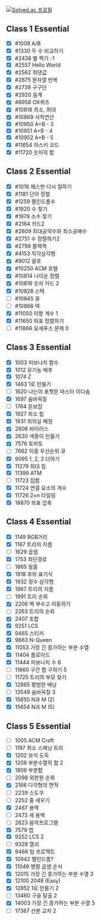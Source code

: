 [![Solved.ac
프로필](http://mazassumnida.wtf/api/v2/generate_badge?boj=dorrdorr9311)](https://solved.ac/dorrdorr9311)

## Class 1 Essential

- [x] #1008 A/B
- [x] #1330 두 수 비교하기
- [x] #2438 별 찍기 -1
- [x] #2557 Hello World
- [x] #2562 최댓값
- [x] #2675 문자열 반복
- [x] #2739 구구단
- [x] #2920 음계
- [x] #8958 OX퀴즈
- [x] #10818 최소, 최대
- [x] #10869 사칙연산
- [x] #10950 A+B - 3
- [x] #10951 A+B - 4
- [x] #10952 A+B - 5
- [x] #11654 아스키 코드
- [x] #11720 숫자의 합

## Class 2 Essential

- [x] #1018 체스판 다시 칠하기
- [x] #1181 단어 정렬
- [x] #1259 팰린드롬수
- [x] #1920 수 찾기
- [x] #1978 소수 찾기
- [x] #2164 카드2
- [x] #2609 최대공약수와 최소공배수
- [x] #2751 수 정렬하기2
- [x] #2798 블랙잭
- [x] #4153 직각삼각형
- [x] #9012 괄호
- [x] #10250 ACM 호텔
- [x] #10814 나이순 정렬
- [x] #10816 숫자 카드 2
- [x] #10828 스택
- [ ] #10845 큐
- [ ] #10866 덱
- [x] #11050 이항 계수 1
- [x] #11650 좌표 정렬하기
- [ ] #11866 요세푸스 문제 0

## Class 3 Essential

- [x] 1003 피보나치 함수
- [x] 1012 유기농 배추
- [x] 1074 Z
- [x] 1463 1로 만들기
- [ ] 1620 나는야 포켓몬 마스터 이다솜
- [x] 1697 숨바꼭질
- [ ] 1764 듣보잡
- [x] 1927 최소 힙
- [x] 1931 회의실 배정
- [x] 2606 바이러스
- [x] 2630 색종이 만들기
- [x] 7576 토마토
- [ ] 7662 이중 우선순위 큐
- [x] 9095 1, 2, 3 더하기
- [x] 11279 최대 힙
- [x] 11399 ATM
- [ ] 11723 집합
- [x] 11724 연결 요소의 개수
- [x] 11726 2×n 타일링
- [x] 18870 좌표 압축

## Class 4 Essential

- [x] 1149 RGB거리
- [x] 1167 트리의 지름
- [ ] 1629 곱셈
- [x] 1753 최단경로
- [ ] 1865 웜홀
- [x] 1918 후위 표기식
- [x] 1932 정수 삼각형
- [x] 1967 트리의 지름
- [ ] 1991 트리 순회
- [x] 2206 벽 부수고 이동하기
- [ ] 2263 트리의 순회
- [x] 2407 조합
- [x] 9251 LCS
- [x] 9465 스티커
- [x] 9663 N-Queen
- [x] 11053 가장 긴 증가하는 부분 수열
- [x] 11404 플로이드
- [x] 11444 피보나치 수 6
- [ ] 11660 구간 합 구하기 5
- [ ] 11725 트리의 부모 찾기
- [x] 12865 평범한 배낭
- [ ] 13549 숨바꼭질 3
- [x] 15650 N과 M (2)
- [x] 15654 N과 M (5)

## Class 5 Essential

- [ ] 1005 ACM Craft
- [ ] 1197 최소 스패닝 트리
- [x] 1202 보석 도둑
- [x] 1208 부분수열의 합 2
- [x] 1806 부분합
- [ ] 2098 외판원 순회
- [x] 2166 다각형의 면적
- [ ] 2239 스도쿠
- [ ] 2252 줄 세우기
- [x] 2467 용액
- [ ] 2473 세 용액
- [ ] 2623 음악프로그램
- [x] 7579 앱
- [x] 9252 LCS 2
- [ ] 9328 열쇠
- [x] 9466 텀 프로젝트
- [x] 10942 팰린드롬?
- [x] 11049 행렬 곱셈 순서
- [x] 12015 가장 긴 증가하는 부분 수열 2
- [x] 12100 2048 (Easy)
- [x] 12852 1로 만들기 2
- [ ] 13460 구슬 탈출 2
- [x] 14003 가장 긴 증가하는 부분 수열 5
- [ ] 17387 선분 교차 2
